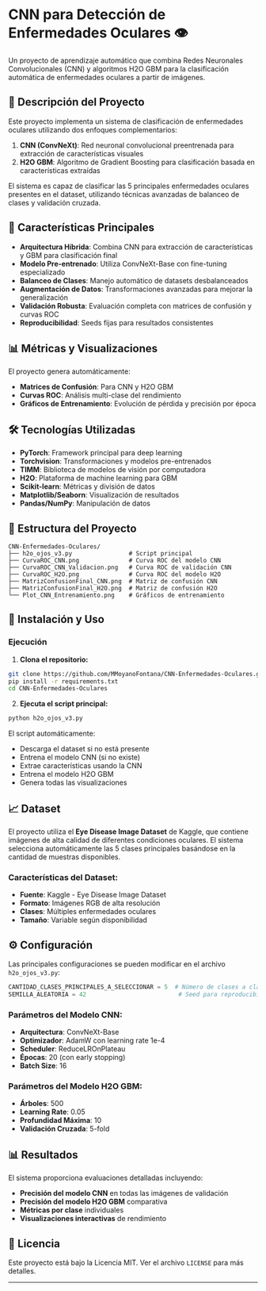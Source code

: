 # CNN para Detección de Enfermedades Oculares 👁️

Un proyecto de aprendizaje automático que combina Redes Neuronales Convolucionales (CNN) y algoritmos H2O GBM para la clasificación automática de enfermedades oculares a partir de imágenes.

## 🎯 Descripción del Proyecto

Este proyecto implementa un sistema de clasificación de enfermedades oculares utilizando dos enfoques complementarios:

1. **CNN (ConvNeXt)**: Red neuronal convolucional preentrenada para extracción de características visuales
2. **H2O GBM**: Algoritmo de Gradient Boosting para clasificación basada en características extraídas

El sistema es capaz de clasificar las 5 principales enfermedades oculares presentes en el dataset, utilizando técnicas avanzadas de balanceo de clases y validación cruzada.

## 🔧 Características Principales

- **Arquitectura Híbrida**: Combina CNN para extracción de características y GBM para clasificación final
- **Modelo Pre-entrenado**: Utiliza ConvNeXt-Base con fine-tuning especializado
- **Balanceo de Clases**: Manejo automático de datasets desbalanceados
- **Augmentación de Datos**: Transformaciones avanzadas para mejorar la generalización
- **Validación Robusta**: Evaluación completa con matrices de confusión y curvas ROC
- **Reproducibilidad**: Seeds fijas para resultados consistentes

## 📊 Métricas y Visualizaciones

El proyecto genera automáticamente:

- **Matrices de Confusión**: Para CNN y H2O GBM
- **Curvas ROC**: Análisis multi-clase del rendimiento
- **Gráficos de Entrenamiento**: Evolución de pérdida y precisión por época

## 🛠️ Tecnologías Utilizadas

- **PyTorch**: Framework principal para deep learning
- **Torchvision**: Transformaciones y modelos pre-entrenados
- **TIMM**: Biblioteca de modelos de visión por computadora
- **H2O**: Plataforma de machine learning para GBM
- **Scikit-learn**: Métricas y división de datos
- **Matplotlib/Seaborn**: Visualización de resultados
- **Pandas/NumPy**: Manipulación de datos

## 📁 Estructura del Proyecto

```
CNN-Enfermedades-Oculares/
├── h2o_ojos_v3.py                # Script principal
├── CurvaROC_CNN.png              # Curva ROC del modelo CNN
├── CurvaROC_CNN_Validacion.png   # Curva ROC de validación CNN
├── CurvaROC_H2O.png              # Curva ROC del modelo H2O
├── MatrizConfusionFinal_CNN.png  # Matriz de confusión CNN
├── MatrizConfusionFinal_H2O.png  # Matriz de confusión H2O
└── Plot_CNN_Entrenamiento.png    # Gráficos de entrenamiento
```

## 🚀 Instalación y Uso


### Ejecución

1. **Clona el repositorio:**
```bash
git clone https://github.com/MMoyanoFontana/CNN-Enfermedades-Oculares.git
pip install -r requirements.txt
cd CNN-Enfermedades-Oculares
```

2. **Ejecuta el script principal:**
```bash
python h2o_ojos_v3.py
```

El script automáticamente:
- Descarga el dataset si no está presente
- Entrena el modelo CNN (si no existe)
- Extrae características usando la CNN
- Entrena el modelo H2O GBM
- Genera todas las visualizaciones

## 📈 Dataset

El proyecto utiliza el **Eye Disease Image Dataset** de Kaggle, que contiene imágenes de alta calidad de diferentes condiciones oculares. El sistema selecciona automáticamente las 5 clases principales basándose en la cantidad de muestras disponibles.

### Características del Dataset:
- **Fuente**: Kaggle - Eye Disease Image Dataset
- **Formato**: Imágenes RGB de alta resolución
- **Clases**: Múltiples enfermedades oculares
- **Tamaño**: Variable según disponibilidad

## ⚙️ Configuración

Las principales configuraciones se pueden modificar en el archivo `h2o_ojos_v3.py`:

```python
CANTIDAD_CLASES_PRINCIPALES_A_SELECCIONAR = 5  # Número de clases a clasificar
SEMILLA_ALEATORIA = 42                          # Seed para reproducibilidad
```

### Parámetros del Modelo CNN:
- **Arquitectura**: ConvNeXt-Base
- **Optimizador**: AdamW con learning rate 1e-4
- **Scheduler**: ReduceLROnPlateau
- **Épocas**: 20 (con early stopping)
- **Batch Size**: 16

### Parámetros del Modelo H2O GBM:
- **Árboles**: 500
- **Learning Rate**: 0.05
- **Profundidad Máxima**: 10
- **Validación Cruzada**: 5-fold

## 📊 Resultados

El sistema proporciona evaluaciones detalladas incluyendo:

- **Precisión del modelo CNN** en todas las imágenes de validación
- **Precisión del modelo H2O GBM** comparativa
- **Métricas por clase** individuales
- **Visualizaciones interactivas** de rendimiento

## 📝 Licencia

Este proyecto está bajo la Licencia MIT. Ver el archivo `LICENSE` para más detalles.

---